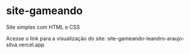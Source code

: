 # site-gameando
 Site simples com HTML e CSS

 Acesse o link para a visualização do site:
 site-gameando-leandro-araujo-silva.vercel.app


